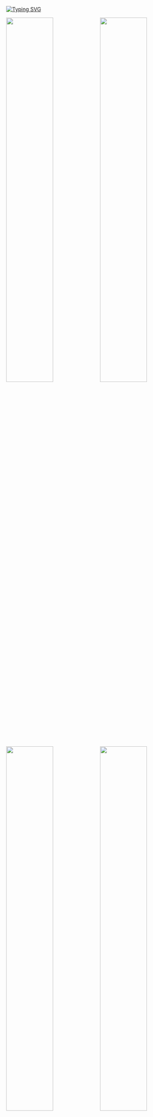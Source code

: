 [![Typing SVG](https://readme-typing-svg.demolab.com?font=Fira+Code&size=30&letterSpacing=tiny&duration=2000&pause=10000&color=F7F7F7&center=true&vCenter=true&width=435&lines=Whiteshadows's+Dotfiles)](https://git.io/typing-svg)

<img src="https://github.com/user-attachments/assets/00cbf5d6-a9c3-40b4-86a7-304ffd98ede8" width = "50%"><img src="https://github.com/user-attachments/assets/17a0d34f-bafb-49af-bb43-3393b6a4612b" width = "50%"><img src="https://github.com/user-attachments/assets/6c882a7e-1cb3-410a-b13b-d1eb2bf8c972" width = "50%"><img src="https://github.com/user-attachments/assets/80d04e63-d43f-44d9-8f43-658526b46acf" width = "50%">

<details>
  <summary>📹 Video</summary>
  This video is outdated!
  
  https://github.com/user-attachments/assets/6e81f77d-a115-4180-a032-7903d4d7193a
  
</details>

This countains My **Arch** Linux Dotfiles for a clean looking lightweight **Hyprland** settup.

***ENJOY!!***

-E


⚠️ All Configurations were meant to be used with `Pywal` ⚠️ 

If you do not want this, **you can remove it in the given applications `style.css` and add valid color values.** Although I highly recomend `Pywal` Its Pretty cool!

## My Applications

<details>
  
  <summary>🖥️ Waybar</summary>
  
![waybar1](https://github.com/user-attachments/assets/e0d43ca9-4649-4522-b275-a22ac9787974)
![waybar6](https://github.com/user-attachments/assets/675610c3-f642-4375-a686-7a9e2fd5963e)
![waybar4](https://github.com/user-attachments/assets/f3d35418-06d8-41cc-ac6a-74fd4793a720)
![waybar3](https://github.com/user-attachments/assets/3d992b4e-059b-44ca-9a9b-1924c920f4bb)
![waybar2](https://github.com/user-attachments/assets/6d27ec43-c290-41d2-be71-3b5aaca70b17)

  
  ## Overview
  This is my minimal Waybar setup for Hyprland, designed to be clean and efficient. It includes all the essential features I wanted in Waybar. For additional needs like volume control, I use `swaync`, which can be triggered from Waybar. 

  ## Workspaces
  I’ve configured the workspaces so that if there is content on a workspace, the dot appears darker. This helps you keep track of your open content! Inspiration from [Gbar](https://github.com/scorpion-26/gBar).

  ![2025-01-04-030026_hyprshot](https://github.com/user-attachments/assets/31668572-b35d-4acb-8525-8cb0e5669101)
  
  ## Expanding Waybar
  In the screenshot below, you’ll see a method to hide and reveal certain widgets you don’t need all the time. You can easily add or remove widgets in `~/.config/waybar/config` under the `group/expand` section.
  
  - **Network Widget**: I’ve configured it to not display your IP by default (it did that for some reason). Clicking the network widget opens `nmtui` in `kitty`.
  
  - **Hyprpicker Widget**: This custom widget lets you use `hyprpicker`, display values when hovered, and copy the hex value to your clipboard.
    
    ![image](https://github.com/user-attachments/assets/f8c723c0-a9c9-4fa6-a3c8-bda06e81f81d)

  ## Configuration
  
  ### *How To Install*
1. **Install [Waybar](https://github.com/Alexays/Waybar)**
2. **Copy config Files**
    - Copy the `Dotfiles/.config/waybar` folder into `~/.config`

***NOTE*** *Make sure you have a Pywal theme set or else waybar will not load*

  ### Dependencies
  ```
  waybar
  hyprpicker
  pywal
  blueman
  bluez
  networkmanager
  swaync
  yay
  ```

  ### How to Add Blur

  Add this to the end of your `hyprland.conf`:
  
  ```
  layerrule = blur, waybar
  layerrule = ignorezero, waybar
  layerrule = ignorealpha 0.5, waybar
  ```

</details>


<details>
  <summary>🔍 Wofi</summary>
    <img src="https://github.com/user-attachments/assets/af264f2f-21d7-4d97-b871-c804de2d6960" width = "35%"><img src="https://github.com/user-attachments/assets/9654604a-d0ef-4501-b00f-42691b1e585d" width = "35%"><img src="https://github.com/user-attachments/assets/2b0b79b4-61c7-41c4-a03e-79860f1d8401" width = "35%"><img src="https://github.com/user-attachments/assets/1ebd5410-5ceb-463f-a935-ce61da01f407" width = "35%">


  ## Configuration

  ### *How To Install*
  
1. **Install Wofi:**
   ```
    sudo pacman -S wofi
   ```
3. **Copy config Files**
    - Copy `Dotfiles/.config/wofi` folder into `~/.config`
4. **Launching Wofi**
    - I launch wofi like this:
      ```config
      wofi --show drun -n
      ```

### How to Add Blur to Wofi

Add this to the end of your `hyprland.conf`:

```
layerrule = blur, wofi
layerrule = ignorezero, wofi
layerrule = ignorealpha 0.5, wofi
```

### `Pywal` with Wofi

**If you want Pywal colors**
- In `~/.config/wofi/style.css`, update the hostname in the file path to your `pywal` colors.
**If you dont want Pywal colors**
- You can remove the top line of your style.css and replace the colors at the top with your desired choice.
</details>

<details>
  <summary>🔔 Swaync</summary>
  <img src="https://github.com/user-attachments/assets/c439c5ea-6999-44da-906d-7a89ba70b9d1" width = "20%"><img src="https://github.com/user-attachments/assets/d8882ef4-88d2-4729-bc80-ba98f53e6adc" width = "20%"><img src="https://github.com/user-attachments/assets/49c39456-45cc-4319-8651-97e7e708e14a" width = "20%"><img src="https://github.com/user-attachments/assets/b4a436b3-933c-4ee4-9733-9a6660d1fcf1" width = "20%">


  ## Configuration
  
  ### *How To Install*
  
1. **Install [Swaync](https://github.com/ErikReider/SwayNotificationCenter)**
2. **Copy Config Files**
    - Copy `Dotfiles/.config/swaync` folder into `~/.config`

  ### Dependencies for `Swaync`
  ```
  swaync
  pywal
  gvfs
  libnotify
  ```
  
  ### How to Add Blur to Swaync
  
  Add this to the end of your `hyprland.conf`:
  
  ```
  layerrule = blur, swaync-control-center
  layerrule = blur, swaync-notification-window
  layerrule = ignorezero, swaync-control-center
  layerrule = ignorezero, swaync-notification-window
  layerrule = ignorealpha 0.5, swaync-control-center
  layerrule = ignorealpha 0.5, swaync-notification-window
  ```

</details>

<details>
  <summary>🔒 Hyprlock</summary>
  <img src="https://github.com/user-attachments/assets/60ebf6f9-e61c-47b6-ac86-4b4913136d17" width = "50%"><img src="https://github.com/user-attachments/assets/d1895be0-07b6-4cd5-a76a-1d9229a6cdeb" width = "50%"><img src="https://github.com/user-attachments/assets/e351078e-7987-4852-8817-82e674dabecb" width = "50%"><img src="https://github.com/user-attachments/assets/34c7c658-ac72-4791-93ba-c61982716004" width = "50%">
  
  ## Overview
    
  - Hyprlock uses the current wallpaper from Pywal to generate a background, displays a greeting with your username, and applies Pywal colors.
  - You can bind Hyprlock to a key, use it with `hypridle`, or configure it however you prefer.
  - If you want to configure `hypridle` as well, I’ve included a `hypridle.conf` file in the same directory as Hyprlock.

  ## Configuration
  
  ### *How To Install*
1. **Install [Hyprlock](https://github.com/hyprwm/hyprlock/)**
2. **Copy Config Files**
    - Copy `Dotfiles/.config/hypr/hyprlock.conf` to `~/.config/hypr`

</details>

<details>
  <summary>📝 Nvim</summary>
<img src="https://github.com/user-attachments/assets/7b91fb4d-dd86-4b82-bacf-282b599c821c" width = "30%"><img src="https://github.com/user-attachments/assets/59c9c199-bd3a-458c-b503-963c835342e7" width = "30%"><img src="https://github.com/user-attachments/assets/847cf2b4-d7c4-4c85-a58d-f9e854c9cd4c" width = "30%">
  
## Overview

- This Neovim "rice" is a simplified version of Lazyvim, created with custom Lua files. It’s lightweight and includes only what you need. Really i just installed lazy and configured only the pluggins I wanted.
- It features:
  - Alpha-nvim
  - Pywal theme
  - Autocompletion
  - Lualine
  - Tabline
  - Glow
  - Noice
  - Mini-icons
  - Snacks
    - bigfile
    - indent
    - input
    - quickfile
    - scroll
    - statuscolumn
    - words
  - Neo-tree
  - Telescope
  - Treesitter
  - Gitsigns

### *How To Install*
1. **Install `Neovim`:**
    ```bash
    yay -S neovim
    ```
2. **Copy Configuration File:**
    - Copy `Dotfiles/.config/nvim` into `~/.config/`

3. **Run `Nvim`:**
    - Start `nvim` and watch it install all necessary components.

</details>

<details>
  <summary>🚪 Wlogout</summary>
  <img src="https://github.com/user-attachments/assets/023ab9ac-8a1a-4a3b-b846-af717be962e0" width = "40%"><img src="https://github.com/user-attachments/assets/356b7d77-d1be-41ca-8be4-3d2d59dbe686" width = "40%"><img src="https://github.com/user-attachments/assets/62b0df84-81b5-42ae-b992-5416cc71aeab" width = "40%"><img src="https://github.com/user-attachments/assets/c51200be-fcc8-4cc4-b928-8c0c74287c30" width = "40%">
  
### *How To Install*
1. **Install `wlogout`:**
    ```bash
    yay -S wlogout
    ```
2. **Copy Configuration File:**
    - Copy `Dotfiles/.config/wlogout` into `~/.config/`
3. **Set Keybind**
    - If not already set make sure you set a keybind in hyprland.conf to launch wlogout.
</details>


<details>
  <summary>🖼️ Wallpaper Solution/Pywal</summary>
  

https://github.com/user-attachments/assets/916a6edc-2d4f-4243-9b65-5ddad5272e45


## General Overview
- The `wallpaper.sh` script in `Dotfiles/.config/hypr/` applies a wallpaper using `swww` and sets the `Pywal` theme. It also updates Kitty's color scheme, Cava, nvim (if configured) and any other application using `pywal`.
- The script Uses wofi to select to wallpaprs. I have not been able to optimize the wallpaper loading so it might load slow but it should work.

### Dependencies
- `swww`
- `pywal`
- `wofi`
- `fd`

### *How To Install*
- Install dependencies:
     ```bash
     yay -S swww pywal wofi fd
     ```
     
3. **Copy Configuration Files:**
   - Copy `Dotfiles/.config/wal` to `~/.config/` to provide `pywal` with the necessary template for Hyprland.
   - Copy `Dotfiles/.config/hypr/wallpaper.sh` to `~/.config/hypr/`.
   - Copy `Dotfiles/.config/wofi` to `~/.config/`. ( Check Wofi tab for how to configure blur )

4. **Set Up Keybinding:**
   - Bind the script to a key combination of your choice to easily change your wallpaper.

5. **Add to Hyprland Configuration:**
   - Make sure to add the following line to your `hyprland.conf`:
     ```bash
     exec-once = swww-daemon
     ```

  
</details>

# Hyprland Help

<details>
  <summary>Apps Fuzzy or Blurry?</summary>
  
  #### This may be because they need to be run with Wayland or are Electron Aplications
  
  - The solution I found is to add the following to `/usr/share/applications/{app}.desktop` after `exec=/app/executable/app`
  - Works on `Spotify` `Discord`
  
  ```
  --enable-features=UseOzonePlatform --ozone-platform=wayland --uri=%U
  ```

  - ***NOTE*** This gets removed if the app is redownloaded! Im not sure how to make this a global thing. I have tried and failed. Help?

</details>

# Notes
- About to start working on an eww dashboard so look out for that
- I still need to add more on wlogout!!! ***sorry!*** 
<details>
  <summary>📥 Download Suggestions</summary>
  
  - This is everything I think is essential to have. At least for me. I would suggest doing your own research before blindly downloading everything here. This is here just so if I break my computer which we all know I will, I can remember what all I need/want!
    
  ```txt
  git
  wlogout
  nvim
  zip unzip
  pipewire
  hyprpicker
  hypridle
  hyprlock
  hyprshot
  code
  bpytop
  nerdfetch
  yay
  wl-clipboard
  wl-copy
  nerd-fonts
  starship
  thunar
  grim
  slurp
  gnome-network-displays
  discord
  firefox
  spotify ncspot
  pacman-contrib
  swaync
  pywal
  waybar
  swww
  blueman
  bluez
  networkmanager
  gvfs
  libnotify
  pavucontrolfdf
  pipewire-pulse
  nwg-look
  wofi
  s-tui
  pywalfox
  auto-cpufreq
  powertop
  qogir-icon-theme
  fd
  ```
  
  Fun to have
  
  ```
  asciiquarium
  libcaca
  cowsay
  snake
  2048
  terminal-mines mines-tui
  ```
  Cool things you dont need
  ```
  waypaper
  ```
</details>

